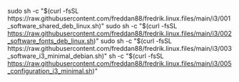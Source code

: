 sudo sh -c "$(curl -fsSL https://raw.githubusercontent.com/freddan88/fredrik.linux.files/main/i3/001_software_shared_deb_linux.sh)"
sudo sh -c "$(curl -fsSL https://raw.githubusercontent.com/freddan88/fredrik.linux.files/main/i3/002_software_fonts_deb_linux.sh)"
sudo sh -c "$(curl -fsSL https://raw.githubusercontent.com/freddan88/fredrik.linux.files/main/i3/003_software_i3_minimal_debian.sh)"
sh -c "$(curl -fsSL https://raw.githubusercontent.com/freddan88/fredrik.linux.files/main/i3/005_configuration_i3_minimal.sh)"
